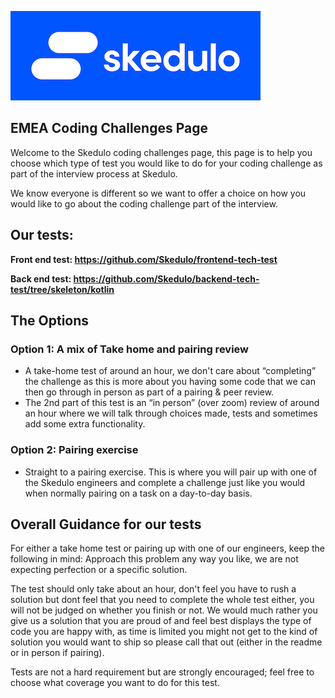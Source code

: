 ![Skedulo Logo](https://github.com/Skedulo/frontend-tech-test/blob/main/public/skedulo-logo.png)

## EMEA Coding Challenges Page

Welcome to the Skedulo coding challenges page, this page is to help you choose which type of test you would like to do for your coding challenge as part of the interview process at Skedulo.


We know everyone is different so we want to offer a choice on how you would like to go about the coding challenge part of the interview.

## Our tests:
**Front end test: https://github.com/Skedulo/frontend-tech-test**

**Back end test: https://github.com/Skedulo/backend-tech-test/tree/skeleton/kotlin**

## The Options

### Option 1: A mix of Take home and pairing review


* A take-home test of around an hour, we don't care about “completing” the challenge as this is more about you having some code that we can then go through in person as part of a pairing & peer review.
* The 2nd part of this test is an “in person” (over zoom) review of around an hour where we will talk through choices made, tests and sometimes add some extra functionality.


### Option 2: Pairing exercise



* Straight to a pairing exercise. This is where you will pair up with one of the Skedulo engineers and complete a challenge just like you would when normally pairing on a task on a day-to-day basis.


## Overall Guidance for our tests
For either a take home test or pairing up with one of our engineers, keep the following in mind:
Approach this problem any way you like, we are not expecting perfection or a specific solution.

The test should only take about an hour, don't feel you have to rush a solution but dont feel that you need to complete the whole test either, you will not be judged on whether you finish or not. 
We would much rather you give us a solution that you are proud of and feel best displays the type of code you are happy with, as time is limited you might not get to the kind of solution you would want to ship so please call that out (either in the readme or in person if pairing).

Tests are not a hard requirement but are strongly encouraged; feel free to choose what coverage you want to do for this test.

